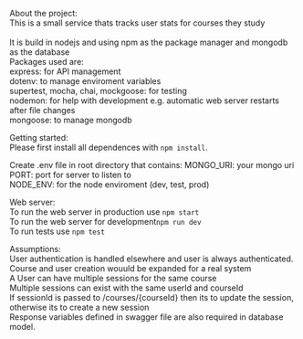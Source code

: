About the project:<br>
This is a small service thats tracks user stats for courses they study <br><br>
It is build in nodejs and using npm as the package manager and mongodb as the database<br>
Packages used are:<br>
express: for API management<br>
dotenv: to manage enviroment variables<br>
supertest, mocha, chai, mockgoose: for testing<br>
nodemon: for help with development e.g. automatic web server restarts after file changes<br>
mongoose: to manage mongodb

Getting started:<br>
Please first install all dependences with `npm install`.<br>

Create .env file in root directory that contains:
MONGO_URI: your mongo uri
PORT: port for server to listen to  
NODE_ENV: for the node enviroment (dev, test, prod)

Web server:<br>
To run the web server in production use `npm start`<br>
To run the web server for development`npm run dev`<br>
To run tests use `npm test`

Assumptions:<br>
User authentication is handled elsewhere and user is always authenticated. <br>
Course and user creation wouuld be expanded for a real system <br>
A User can have multiple sessions for the same course <br>
Multiple sessions can exist with the same userId and courseId <br>
If sessionId is passed to /courses/{courseId} then its to update the session, otherwise its to create a new session <br>
Response variables defined in swagger file are also required in database model. <br>
